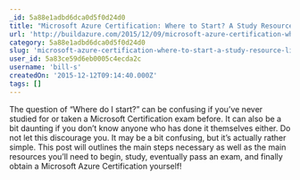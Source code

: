 ```yaml
---
_id: 5a88e1adbd6dca0d5f0d24d0
title: "Microsoft Azure Certification: Where to Start? A Study Resource List"
url: 'http://buildazure.com/2015/12/09/microsoft-azure-certification-where-to-start/'
category: 5a88e1adbd6dca0d5f0d24d0
slug: 'microsoft-azure-certification-where-to-start-a-study-resource-list'
user_id: 5a83ce59d6eb0005c4ecda2c
username: 'bill-s'
createdOn: '2015-12-12T09:14:40.000Z'
tags: []
---
```


The question of “Where do I start?” can be confusing if you’ve never studied for or taken a Microsoft Certification exam before. It can also be a bit daunting if you don’t know anyone who has done it themselves either. Do not let this discourage you. It may be a bit confusing, but it’s actually rather simple. This post will outlines the main steps necessary as well as the main resources you’ll need to begin, study, eventually pass an exam, and finally obtain a Microsoft Azure Certification yourself!
